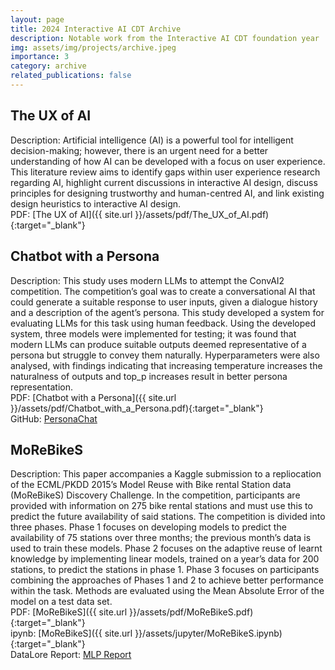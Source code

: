 ```yaml
---
layout: page
title: 2024 Interactive AI CDT Archive
description: Notable work from the Interactive AI CDT foundation year
img: assets/img/projects/archive.jpeg
importance: 3
category: archive
related_publications: false
---
```


## The UX of AI

Description: Artificial intelligence (AI) is a powerful tool for intelligent decision-making; however, there is an
urgent need for a better understanding of how AI can be developed with a focus on user experience. This literature
review aims to identify gaps within user experience research regarding AI, highlight current discussions in interactive
AI design, discuss principles for designing trustworthy and human-centred AI, and link existing design heuristics to
interactive AI design. \
PDF: [The UX of AI]({{ site.url }}/assets/pdf/The_UX_of_AI.pdf){:target="\_blank"}

## Chatbot with a Persona

Description: This study uses modern LLMs to attempt the ConvAI2 competition. The competition’s goal was to create a
conversational AI that could generate a suitable response to user inputs, given a dialogue history and a description of
the agent’s persona. This study developed a system for evaluating LLMs for this task using human feedback. Using the
developed system, three models were implemented for testing; it was found that modern LLMs can produce suitable outputs
deemed representative of a persona but struggle to convey them naturally. Hyperparameters were also analysed, with
findings indicating that increasing temperature increases the naturalness of outputs and top_p increases result in
better persona representation. \
PDF: [Chatbot with a Persona]({{ site.url }}/assets/pdf/Chatbot_with_a_Persona.pdf){:target="\_blank"} \
GitHub: [PersonaChat](https://github.com/jackjburnett/PersonaChat)

## MoReBikeS

Description: This paper accompanies a Kaggle submission to a repliocation of the ECML/PKDD 2015’s Model Reuse with Bike
rental Station data (MoReBikeS) Discovery Challenge. In the competition, participants are provided with information on
275 bike rental stations and must use this to predict the future availability of said stations. The competition is
divided into three phases. Phase 1 focuses on developing models to predict the availability of 75 stations over three
months; the previous month’s data is used to train these models. Phase 2 focuses on the adaptive reuse of learnt
knowledge by implementing linear models, trained on a year’s data for 200 stations, to predict the stations in phase 1.
Phase 3 focuses on participants combining the approaches of Phases 1 and 2 to achieve better performance within the
task. Methods are evaluated using the Mean Absolute Error of the model on a test data set. \
PDF: [MoReBikeS]({{ site.url }}/assets/pdf/MoReBikeS.pdf){:target="\_blank"} \
ipynb: [MoReBikeS]({{ site.url }}/assets/jupyter/MoReBikeS.ipynb){:target="\_blank"} \
DataLore Report: [MLP Report](https://datalore.jetbrains.com/report/static/xpFJ0NI0hLRUqjTY7AiDhW/gJfzOP9X0rRh0OeSLzSlyr)
